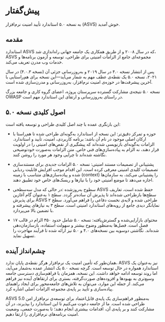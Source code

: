 # پیش‌گفتار

به نسخه ۵.۰ استاندارد تأیید امنیت نرم‌افزار (ASVS) خوش آمدید.

## مقدمه

استاندارد ASVS که در سال ۲۰۰۸ و از طریق همکاری یک جامعه جهانی راه‌اندازی شد، ASVS مجموعه‌ای جامع از الزامات امنیتی برای طراحی، توسعه و آزمون برنامه‌ها و خدمات وب مدرن تعریف می‌کند. 

پس از انتشار نسخه ۴.۰ در سال ۲۰۱۹ و به‌روزرسانی جزئی آن (نسخه ۴.۰.۳) در سال ۲۰۲۱، نسخه ۵.۰ یک نقطه‌ی عطف مهم به شمار می‌آید—این نسخه برای هم‌راستایی با آخرین پیشرفت‌ها در حوزه‌ی امنیت نرم‌افزار، به‌روزرسانی و مدرن‌سازی شده است.

نسخه ۵.۰ نتیجه‌ی مشارکت گسترده سرپرستان پروژه، اعضای گروه کاری و جامعه بزرگ OWASP در راستای به‌روزرسانی و ارتقای این استاندارد مهم است.

## اصول کلیدی نسخه ۵.۰

این بازنگری عمده با چند اصل کلیدی طراحی و توسعه یافته است:

*    حوزه و تمرکز دقیق‌تر: این نسخه از استاندارد به‌گونه‌ای طراحی شده تا هم‌راستا با ارکان اصلی موجود در نام آن باشد: برنامه کاربردی، امنیت، تأیید و استاندارد. الزامات به‌گونه‌ای بازنویسی شده‌اند که پیشگیری از نقص‌های امنیتی را در اولویت قرار دهند، نه الزام به پیاده‌سازی‌های فنی خاص. متن الزامات به‌صورت خودتوضیحی نگاشته شده‌اند تا چرایی وجود هر مورد را روشن کنند.

* پشتیبانی از تصمیمات مستند امنیتی: نسخه ۵.۰ الزامات جدیدی برای مستندسازی تصمیمات کلیدی امنیتی معرفی کرده است. این اقدام موجب افزایش قابلیت ردیابی شده و پیاده‌سازی‌های متناسب با زمینه (context) را پشتیبانی می‌کند، به سازمان‌ها اجازه می‌دهد تا موضع امنیتی خود را با نیازها و ریسک‌های خاص خود تطبیق دهند.

* سطوح به‌روزشده :در حالی که مدل سه‌سطحی ASVS حفظ شده است، تعاریف سطح‌ها بازطراحی شده‌اند تا پذیرش آن ساده‌تر گردد. سطح ۱ به‌عنوان گام آغازین برای پذیرش ASVS طراحی شده و لایه‌ی نخست دفاعی را فراهم می‌آورد. سطح ۲ نمایانگر دیدی جامع از رویه‌های استاندارد امنیتی است. سطح ۳ به نیازهای پیشرفته و با تضمین بالا می‌پردازد.

* محتوای بازآرایی‌شده و گسترش‌یافته: نسخه ۵.۰ شامل حدود ۳۵۰ الزام در قالب ۱۷ فصل است. فصل‌ها به‌منظور وضوح بیشتر و سهولت استفاده، بازسازمان‌دهی شده‌اند. نگاشتی دوسویه بین نسخه‌های ۴.۰ و ۵.۰ نیز ارائه شده تا فرآیند مهاجرت را تسهیل نماید.

## چشم‌انداز آینده

همان‌طور که تأمین امنیت یک نرم‌افزار هرگز نقطه‌ی پایان ندارد، ASVS نیز به‌عنوان یک استاندارد همواره در حال توسعه است. گرچه نسخه ۵.۰ یک انتشار عمده به‌شمار می‌آید، اما روند توسعه ادامه خواهد داشت. این نسخه، همزمان با فراهم‌سازی دسترسی جامعه وسیع‌تری به بهبودها و افزوده‌های صورت‌گرفته، بستری برای ارتقاهای آینده نیز فراهم می‌کند. از جمله این موارد، می‌توان به تلاش‌های جامعه‌محور برای ایجاد راهنمای پیاده‌سازی و تأیید بر پایه‌ی مجموعه الزامات اصلی اشاره کرد.

ASVS 5.0 به‌منظور فراهم‌سازی یک پایه‌ی قابل‌اعتماد برای توسعه‌ی نرم‌افزار امن طراحی شده است. ما از جامعه دعوت می‌کنیم تا این استاندارد را بپذیرند، در آن مشارکت کنند و بر پایه‌ی آن، اقدامات بیشتری انجام دهند؛ تا به‌صورت جمعی، وضعیت امنیت برنامه‌های نرم‌افزاری را ارتقا دهیم.
